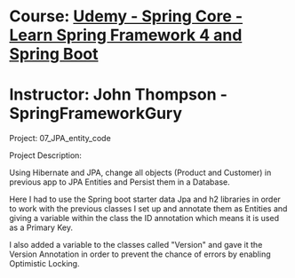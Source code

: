 # Course: [Udemy - Spring Core - Learn Spring Framework 4 and Spring Boot](https://www.udemy.com/course/spring-core/learn/lecture/4490768#overview)
# Instructor: John Thompson - SpringFrameworkGury

Project: 07_JPA_entity_code

Project Description:

Using Hibernate and JPA, change all objects (Product and Customer) in previous app to JPA Entities and Persist them in a Database. 

Here I had to use the Spring boot starter data Jpa and h2 libraries in order to work with the previous classes I set up and annotate them as Entities
and giving a variable within the class the ID annotation which means it is used as a Primary Key. 

I also added a variable to the classes called "Version" and gave it the Version Annotation in order to prevent the chance of errors by enabling Optimistic Locking. 